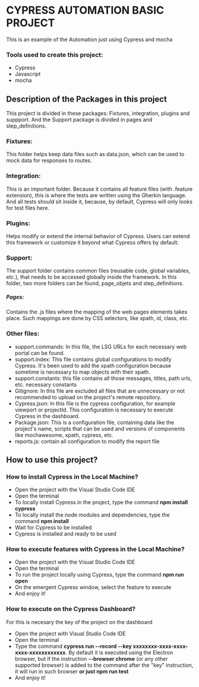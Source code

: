 # CYPRESS AUTOMATION BASIC PROJECT

This is an example of the Automation just using Cypress and mocha


### Tools used to create this project:

-   Cypress
-   Javascript
-   mocha

## Description of the Packages in this project

This project is divided in these packages: Fixtures, integration, plugins and suppport. And the Support package is divided in pages and step_definitions.

### Fixtures:

This folder helps keep data files such as data.json, which can be used to mock data for responses to routes.

### Integration:

This is an important folder. Because it contains all feature files (with .feature extension), this is where the tests are written using the Gherkin language. And all tests should sit inside it, because, by default, Cypress will only looks for test files here.

### Plugins:

Helps modify or extend the internal behavior of Cypress. Users can extend this framework or customize it beyond what Cypress offers by default.

### Support:

The support folder contains common files (reusable code, global variables, etc.), that needs to be accessed globally inside the framework. In this folder, two more folders can be found, page_objets and step_definitions.

##### Pages:

Contains the .js files where the mapping of the web pages elements takes place. Such mappings are done by CSS selectors, like xpath, id, class, etc.


### Other files:

-   support.commands: In this file, the LSG URLs for each necessary web portal can be found.
-   support.index: This file contains global configurations to modify Cypress. It's been used to add the xpath configuration because sometime is necessary to map objects with their xpath.
-   support.constants: this file contains all those messages, titles, path urls, etc. necessary constants
-   Gitignore: In this file are excluded all files that are unnecessary or not recommended to upload on the project's remote repository.
-   Cypress.json: In this file is the cypress configuration, for example viewport or projectId. This configuration is necessary to execute Cypress in the dashboard.
-   Package.json: This is a configuration file, containing data like the project's name, scripts that can be used and versions of components like mochawesome, xpath, cypress, etc.
-   reports.js: contain all configuration to modify the report file
## How to use this project?

### How to install Cypress in the Local Machine?

-   Open the project with the Visual Studio Code IDE
-   Open the terminal
-   To locally install Cypress in the project, type the command  **npm install cypress**
-   To locally install the node modules and dependencies, type the command **npm install**
-   Wait for Cypress to be installed
-   Cypress is installed and ready to be used



### How to execute features with Cypress in the Local Machine?

-   Open the project with the Visual Studio Code IDE
-   Open the terminal
-   To run the project locally using Cypress, type the command  **npm run open**
-   On the emergent Cypress window, select the feature to execute
-   And enjoy it!

### How to execute on the Cypress Dashboard?

For this is necesary the key of the project on the dashboard

-   Open the project with Visual Studio Code IDE
-   Open the terminal
-   Type the command  **cypress run --record --key xxxxxxxx-xxxx-xxxx-xxxx-xxxxxxxxxxxx**. By default it is executed using the Electron browser, but if the instruction  **--browser chrome**  (or any other supported browser) is added to the command after the "key" instruction, it will run in such browser
 **or just npm run test**
-   And enjoy it!
